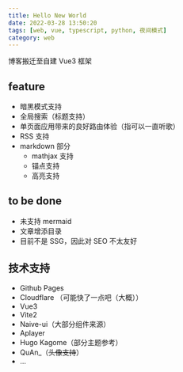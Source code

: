 ```yaml
---
title: Hello New World
date: 2022-03-28 13:50:20
tags: [web, vue, typescript, python, 夜间模式]
category: web
---
```


博客搬迁至自建 Vue3 框架

## feature

- 暗黑模式支持
- 全局搜索（标题支持）
- 单页面应用带来的良好路由体验（指可以一直听歌）
- RSS 支持
- markdown 部分
  - mathjax 支持
  - 锚点支持
  - 高亮支持

<!-- more -->

## to be done

- 未支持 mermaid
- 文章增添目录
- 目前不是 SSG，因此对 SEO 不太友好

## 技术支持

- Github Pages
- Cloudflare （可能快了一点吧（大概））
- Vue3
- Vite2
- Naive-ui（大部分组件来源）
- Aplayer
- Hugo Kagome（部分主题参考）
- QuAn\_（~~头像支持~~）
- ...

